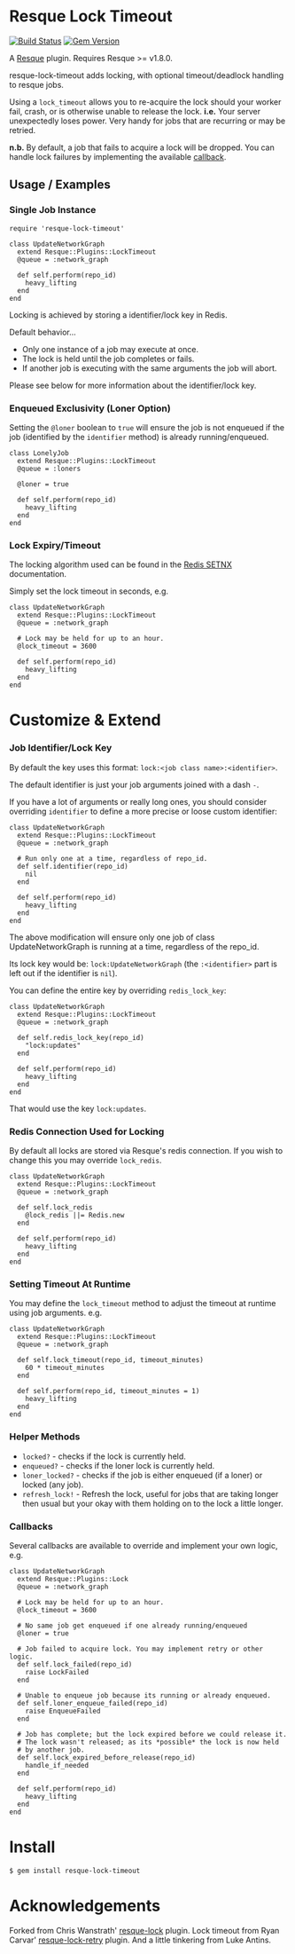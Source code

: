 Resque Lock Timeout
===================

[![Build Status](https://secure.travis-ci.org/lantins/resque-lock-timeout.png?branch=master)](http://travis-ci.org/lantins/resque-lock-timeout)
[![Gem Version](https://badge.fury.io/rb/resque-lock-timeout.png)](http://badge.fury.io/rb/resque-lock-timeout)

A [Resque][rq] plugin. Requires Resque >= v1.8.0.

resque-lock-timeout adds locking, with optional timeout/deadlock handling to
resque jobs.

Using a `lock_timeout` allows you to re-acquire the lock should your worker
fail, crash, or is otherwise unable to release the lock. **i.e.** Your server
unexpectedly loses power. Very handy for jobs that are recurring or may be
retried.

**n.b.** By default, a job that fails to acquire a lock will be dropped. You can handle lock failures by implementing the available [callback](#callbacks).

Usage / Examples
----------------

### Single Job Instance

    require 'resque-lock-timeout'

    class UpdateNetworkGraph
      extend Resque::Plugins::LockTimeout
      @queue = :network_graph

      def self.perform(repo_id)
        heavy_lifting
      end
    end

Locking is achieved by storing a identifier/lock key in Redis.

Default behavior...

* Only one instance of a job may execute at once.
* The lock is held until the job completes or fails.
* If another job is executing with the same arguments the job will abort.

Please see below for more information about the identifier/lock key.

### Enqueued Exclusivity (Loner Option)

Setting the `@loner` boolean to `true` will ensure the job is not enqueued if
the job (identified by the `identifier` method) is already running/enqueued.

    class LonelyJob
      extend Resque::Plugins::LockTimeout
      @queue = :loners

      @loner = true

      def self.perform(repo_id)
        heavy_lifting
      end
    end

### Lock Expiry/Timeout

The locking algorithm used can be found in the [Redis SETNX][redis-setnx]
documentation.

Simply set the lock timeout in seconds, e.g.

    class UpdateNetworkGraph
      extend Resque::Plugins::LockTimeout
      @queue = :network_graph

      # Lock may be held for up to an hour.
      @lock_timeout = 3600

      def self.perform(repo_id)
        heavy_lifting
      end
    end

Customize & Extend
==================

### Job Identifier/Lock Key

By default the key uses this format: `lock:<job class name>:<identifier>`.

The default identifier is just your job arguments joined with a dash `-`.

If you have a lot of arguments or really long ones, you should consider
overriding `identifier` to define a more precise or loose custom identifier:

    class UpdateNetworkGraph
      extend Resque::Plugins::LockTimeout
      @queue = :network_graph

      # Run only one at a time, regardless of repo_id.
      def self.identifier(repo_id)
        nil
      end

      def self.perform(repo_id)
        heavy_lifting
      end
    end

The above modification will ensure only one job of class
UpdateNetworkGraph is running at a time, regardless of the
repo_id.

Its lock key would be: `lock:UpdateNetworkGraph` (the `:<identifier>` part is left out if the identifier is `nil`).

You can define the entire key by overriding `redis_lock_key`:

    class UpdateNetworkGraph
      extend Resque::Plugins::LockTimeout
      @queue = :network_graph

      def self.redis_lock_key(repo_id)
        "lock:updates"
      end

      def self.perform(repo_id)
        heavy_lifting
      end
    end
    
That would use the key `lock:updates`.

### Redis Connection Used for Locking

By default all locks are stored via Resque's redis connection. If you wish to
change this you may override `lock_redis`.

    class UpdateNetworkGraph
      extend Resque::Plugins::LockTimeout
      @queue = :network_graph

      def self.lock_redis
        @lock_redis ||= Redis.new
      end

      def self.perform(repo_id)
        heavy_lifting
      end
    end

### Setting Timeout At Runtime

You may define the `lock_timeout` method to adjust the timeout at runtime
using job arguments. e.g.

    class UpdateNetworkGraph
      extend Resque::Plugins::LockTimeout
      @queue = :network_graph

      def self.lock_timeout(repo_id, timeout_minutes)
        60 * timeout_minutes
      end

      def self.perform(repo_id, timeout_minutes = 1)
        heavy_lifting
      end
    end

### Helper Methods

* `locked?` - checks if the lock is currently held.
* `enqueued?` - checks if the loner lock is currently held.
* `loner_locked?` - checks if the job is either enqueued (if a loner) or locked (any job).
* `refresh_lock!` - Refresh the lock, useful for jobs that are taking longer
    then usual but your okay with them holding on to the lock a little longer.

### <a name="callbacks"></a> Callbacks

Several callbacks are available to override and implement your own logic, e.g.

    class UpdateNetworkGraph
      extend Resque::Plugins::Lock
      @queue = :network_graph

      # Lock may be held for up to an hour.
      @lock_timeout = 3600

      # No same job get enqueued if one already running/enqueued
      @loner = true

      # Job failed to acquire lock. You may implement retry or other logic.
      def self.lock_failed(repo_id)
        raise LockFailed
      end

      # Unable to enqueue job because its running or already enqueued.
      def self.loner_enqueue_failed(repo_id)
        raise EnqueueFailed
      end

      # Job has complete; but the lock expired before we could release it.
      # The lock wasn't released; as its *possible* the lock is now held
      # by another job.
      def self.lock_expired_before_release(repo_id)
        handle_if_needed
      end

      def self.perform(repo_id)
        heavy_lifting
      end
    end

Install
=======

    $ gem install resque-lock-timeout

Acknowledgements
================

Forked from Chris Wanstrath' [resque-lock][resque-lock] plugin.
Lock timeout from Ryan Carvar' [resque-lock-retry][resque-lock-retry] plugin.
And a little tinkering from Luke Antins.

[rq]: http://github.com/defunkt/resque
[redis-setnx]: http://redis.io/commands/setnx
[resque-lock]: http://github.com/defunkt/resque-lock
[resque-lock-retry]: http://github.com/rcarver/resque-lock-retry
